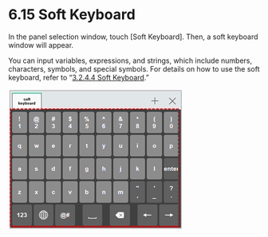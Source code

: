 # 6.15 Soft Keyboard

In the panel selection window, touch \[Soft Keyboard\]. Then, a soft keyboard window will appear. 

You can input variables, expressions, and strings, which include numbers, characters, symbols, and special symbols. For details on how to use the soft keyboard, refer to “[3.2.4.4 Soft Keyboard](../programming/prog-edit/statement-edit/softkeyboard.md).”

![Figure 46 Soft Keyboard](../_assets/image%20%28435%29.png)

